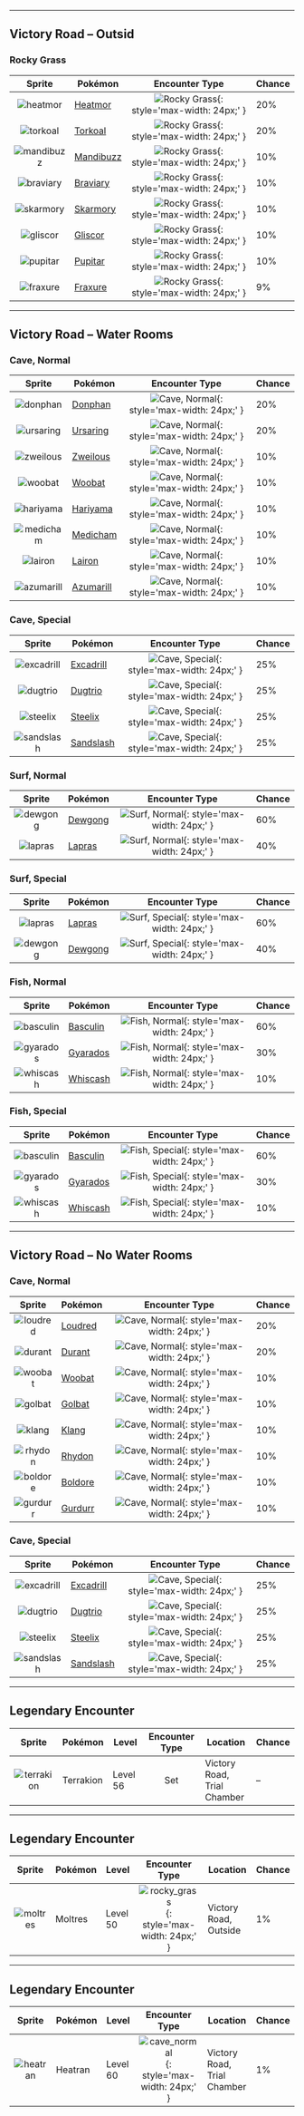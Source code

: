 

---

## Victory Road – Outsid

### Rocky Grass

| Sprite | Pokémon | Encounter Type | Chance |
| :---: | --- | :---: | --- |
| ![heatmor](https://raw.githubusercontent.com/PokeAPI/sprites/master/sprites/pokemon/versions/generation-v/black-white/animated/631.gif) | [Heatmor](../pokemon/heatmor.md/) | ![Rocky Grass](../assets/encounter_types/rocky_grass.png){: style='max-width: 24px;' } | 20% |
| ![torkoal](https://raw.githubusercontent.com/PokeAPI/sprites/master/sprites/pokemon/versions/generation-v/black-white/animated/324.gif) | [Torkoal](../pokemon/torkoal.md/) | ![Rocky Grass](../assets/encounter_types/rocky_grass.png){: style='max-width: 24px;' } | 20% |
| ![mandibuzz](https://raw.githubusercontent.com/PokeAPI/sprites/master/sprites/pokemon/versions/generation-v/black-white/animated/630.gif) | [Mandibuzz](../pokemon/mandibuzz.md/) | ![Rocky Grass](../assets/encounter_types/rocky_grass.png){: style='max-width: 24px;' } | 10% |
| ![braviary](https://raw.githubusercontent.com/PokeAPI/sprites/master/sprites/pokemon/versions/generation-v/black-white/animated/628.gif) | [Braviary](../pokemon/braviary.md/) | ![Rocky Grass](../assets/encounter_types/rocky_grass.png){: style='max-width: 24px;' } | 10% |
| ![skarmory](https://raw.githubusercontent.com/PokeAPI/sprites/master/sprites/pokemon/versions/generation-v/black-white/animated/227.gif) | [Skarmory](../pokemon/skarmory.md/) | ![Rocky Grass](../assets/encounter_types/rocky_grass.png){: style='max-width: 24px;' } | 10% |
| ![gliscor](https://raw.githubusercontent.com/PokeAPI/sprites/master/sprites/pokemon/versions/generation-v/black-white/animated/472.gif) | [Gliscor](../pokemon/gliscor.md/) | ![Rocky Grass](../assets/encounter_types/rocky_grass.png){: style='max-width: 24px;' } | 10% |
| ![pupitar](https://raw.githubusercontent.com/PokeAPI/sprites/master/sprites/pokemon/versions/generation-v/black-white/animated/247.gif) | [Pupitar](../pokemon/pupitar.md/) | ![Rocky Grass](../assets/encounter_types/rocky_grass.png){: style='max-width: 24px;' } | 10% |
| ![fraxure](https://raw.githubusercontent.com/PokeAPI/sprites/master/sprites/pokemon/versions/generation-v/black-white/animated/611.gif) | [Fraxure](../pokemon/fraxure.md/) | ![Rocky Grass](../assets/encounter_types/rocky_grass.png){: style='max-width: 24px;' } | 9%

---

## Victory Road – Water Rooms

### Cave, Normal

| Sprite | Pokémon | Encounter Type | Chance |
| :---: | --- | :---: | --- |
| ![donphan](https://raw.githubusercontent.com/PokeAPI/sprites/master/sprites/pokemon/versions/generation-v/black-white/animated/232.gif) | [Donphan](../pokemon/donphan.md/) | ![Cave, Normal](../assets/encounter_types/cave_normal.png){: style='max-width: 24px;' } | 20% |
| ![ursaring](https://raw.githubusercontent.com/PokeAPI/sprites/master/sprites/pokemon/versions/generation-v/black-white/animated/217.gif) | [Ursaring](../pokemon/ursaring.md/) | ![Cave, Normal](../assets/encounter_types/cave_normal.png){: style='max-width: 24px;' } | 20% |
| ![zweilous](https://raw.githubusercontent.com/PokeAPI/sprites/master/sprites/pokemon/versions/generation-v/black-white/animated/634.gif) | [Zweilous](../pokemon/zweilous.md/) | ![Cave, Normal](../assets/encounter_types/cave_normal.png){: style='max-width: 24px;' } | 10% |
| ![woobat](https://raw.githubusercontent.com/PokeAPI/sprites/master/sprites/pokemon/versions/generation-v/black-white/animated/527.gif) | [Woobat](../pokemon/woobat.md/) | ![Cave, Normal](../assets/encounter_types/cave_normal.png){: style='max-width: 24px;' } | 10% |
| ![hariyama](https://raw.githubusercontent.com/PokeAPI/sprites/master/sprites/pokemon/versions/generation-v/black-white/animated/297.gif) | [Hariyama](../pokemon/hariyama.md/) | ![Cave, Normal](../assets/encounter_types/cave_normal.png){: style='max-width: 24px;' } | 10% |
| ![medicham](https://raw.githubusercontent.com/PokeAPI/sprites/master/sprites/pokemon/versions/generation-v/black-white/animated/308.gif) | [Medicham](../pokemon/medicham.md/) | ![Cave, Normal](../assets/encounter_types/cave_normal.png){: style='max-width: 24px;' } | 10% |
| ![lairon](https://raw.githubusercontent.com/PokeAPI/sprites/master/sprites/pokemon/versions/generation-v/black-white/animated/305.gif) | [Lairon](../pokemon/lairon.md/) | ![Cave, Normal](../assets/encounter_types/cave_normal.png){: style='max-width: 24px;' } | 10% |
| ![azumarill](https://raw.githubusercontent.com/PokeAPI/sprites/master/sprites/pokemon/versions/generation-v/black-white/animated/184.gif) | [Azumarill](../pokemon/azumarill.md/) | ![Cave, Normal](../assets/encounter_types/cave_normal.png){: style='max-width: 24px;' } | 10%

### Cave, Special

| Sprite | Pokémon | Encounter Type | Chance |
| :---: | --- | :---: | --- |
| ![excadrill](https://raw.githubusercontent.com/PokeAPI/sprites/master/sprites/pokemon/versions/generation-v/black-white/animated/530.gif) | [Excadrill](../pokemon/excadrill.md/) | ![Cave, Special](../assets/encounter_types/cave_special.png){: style='max-width: 24px;' } | 25% |
| ![dugtrio](https://raw.githubusercontent.com/PokeAPI/sprites/master/sprites/pokemon/versions/generation-v/black-white/animated/51.gif) | [Dugtrio](../pokemon/dugtrio.md/) | ![Cave, Special](../assets/encounter_types/cave_special.png){: style='max-width: 24px;' } | 25% |
| ![steelix](https://raw.githubusercontent.com/PokeAPI/sprites/master/sprites/pokemon/versions/generation-v/black-white/animated/208.gif) | [Steelix](../pokemon/steelix.md/) | ![Cave, Special](../assets/encounter_types/cave_special.png){: style='max-width: 24px;' } | 25% |
| ![sandslash](https://raw.githubusercontent.com/PokeAPI/sprites/master/sprites/pokemon/versions/generation-v/black-white/animated/28.gif) | [Sandslash](../pokemon/sandslash.md/) | ![Cave, Special](../assets/encounter_types/cave_special.png){: style='max-width: 24px;' } | 25%

### Surf, Normal

| Sprite | Pokémon | Encounter Type | Chance |
| :---: | --- | :---: | --- |
| ![dewgong](https://raw.githubusercontent.com/PokeAPI/sprites/master/sprites/pokemon/versions/generation-v/black-white/animated/87.gif) | [Dewgong](../pokemon/dewgong.md/) | ![Surf, Normal](../assets/encounter_types/surf_normal.png){: style='max-width: 24px;' } | 60% |
| ![lapras](https://raw.githubusercontent.com/PokeAPI/sprites/master/sprites/pokemon/versions/generation-v/black-white/animated/131.gif) | [Lapras](../pokemon/lapras.md/) | ![Surf, Normal](../assets/encounter_types/surf_normal.png){: style='max-width: 24px;' } | 40%

### Surf, Special

| Sprite | Pokémon | Encounter Type | Chance |
| :---: | --- | :---: | --- |
| ![lapras](https://raw.githubusercontent.com/PokeAPI/sprites/master/sprites/pokemon/versions/generation-v/black-white/animated/131.gif) | [Lapras](../pokemon/lapras.md/) | ![Surf, Special](../assets/encounter_types/surf_special.png){: style='max-width: 24px;' } | 60% |
| ![dewgong](https://raw.githubusercontent.com/PokeAPI/sprites/master/sprites/pokemon/versions/generation-v/black-white/animated/87.gif) | [Dewgong](../pokemon/dewgong.md/) | ![Surf, Special](../assets/encounter_types/surf_special.png){: style='max-width: 24px;' } | 40%

### Fish, Normal

| Sprite | Pokémon | Encounter Type | Chance |
| :---: | --- | :---: | --- |
| ![basculin]() | [Basculin](../pokemon/basculin.md/) | ![Fish, Normal](../assets/encounter_types/fish_normal.png){: style='max-width: 24px;' } | 60% |
| ![gyarados](https://raw.githubusercontent.com/PokeAPI/sprites/master/sprites/pokemon/versions/generation-v/black-white/animated/130.gif) | [Gyarados](../pokemon/gyarados.md/) | ![Fish, Normal](../assets/encounter_types/fish_normal.png){: style='max-width: 24px;' } | 30% |
| ![whiscash](https://raw.githubusercontent.com/PokeAPI/sprites/master/sprites/pokemon/versions/generation-v/black-white/animated/340.gif) | [Whiscash](../pokemon/whiscash.md/) | ![Fish, Normal](../assets/encounter_types/fish_normal.png){: style='max-width: 24px;' } | 10%

### Fish, Special

| Sprite | Pokémon | Encounter Type | Chance |
| :---: | --- | :---: | --- |
| ![basculin]() | [Basculin](../pokemon/basculin.md/) | ![Fish, Special](../assets/encounter_types/fish_special.png){: style='max-width: 24px;' } | 60% |
| ![gyarados](https://raw.githubusercontent.com/PokeAPI/sprites/master/sprites/pokemon/versions/generation-v/black-white/animated/130.gif) | [Gyarados](../pokemon/gyarados.md/) | ![Fish, Special](../assets/encounter_types/fish_special.png){: style='max-width: 24px;' } | 30% |
| ![whiscash](https://raw.githubusercontent.com/PokeAPI/sprites/master/sprites/pokemon/versions/generation-v/black-white/animated/340.gif) | [Whiscash](../pokemon/whiscash.md/) | ![Fish, Special](../assets/encounter_types/fish_special.png){: style='max-width: 24px;' } | 10%

---

## Victory Road – No Water Rooms

### Cave, Normal

| Sprite | Pokémon | Encounter Type | Chance |
| :---: | --- | :---: | --- |
| ![loudred](https://raw.githubusercontent.com/PokeAPI/sprites/master/sprites/pokemon/versions/generation-v/black-white/animated/294.gif) | [Loudred](../pokemon/loudred.md/) | ![Cave, Normal](../assets/encounter_types/cave_normal.png){: style='max-width: 24px;' } | 20% |
| ![durant](https://raw.githubusercontent.com/PokeAPI/sprites/master/sprites/pokemon/versions/generation-v/black-white/animated/632.gif) | [Durant](../pokemon/durant.md/) | ![Cave, Normal](../assets/encounter_types/cave_normal.png){: style='max-width: 24px;' } | 20% |
| ![woobat](https://raw.githubusercontent.com/PokeAPI/sprites/master/sprites/pokemon/versions/generation-v/black-white/animated/527.gif) | [Woobat](../pokemon/woobat.md/) | ![Cave, Normal](../assets/encounter_types/cave_normal.png){: style='max-width: 24px;' } | 10% |
| ![golbat](https://raw.githubusercontent.com/PokeAPI/sprites/master/sprites/pokemon/versions/generation-v/black-white/animated/42.gif) | [Golbat](../pokemon/golbat.md/) | ![Cave, Normal](../assets/encounter_types/cave_normal.png){: style='max-width: 24px;' } | 10% |
| ![klang](https://raw.githubusercontent.com/PokeAPI/sprites/master/sprites/pokemon/versions/generation-v/black-white/animated/600.gif) | [Klang](../pokemon/klang.md/) | ![Cave, Normal](../assets/encounter_types/cave_normal.png){: style='max-width: 24px;' } | 10% |
| ![rhydon](https://raw.githubusercontent.com/PokeAPI/sprites/master/sprites/pokemon/versions/generation-v/black-white/animated/112.gif) | [Rhydon](../pokemon/rhydon.md/) | ![Cave, Normal](../assets/encounter_types/cave_normal.png){: style='max-width: 24px;' } | 10% |
| ![boldore](https://raw.githubusercontent.com/PokeAPI/sprites/master/sprites/pokemon/versions/generation-v/black-white/animated/525.gif) | [Boldore](../pokemon/boldore.md/) | ![Cave, Normal](../assets/encounter_types/cave_normal.png){: style='max-width: 24px;' } | 10% |
| ![gurdurr](https://raw.githubusercontent.com/PokeAPI/sprites/master/sprites/pokemon/versions/generation-v/black-white/animated/533.gif) | [Gurdurr](../pokemon/gurdurr.md/) | ![Cave, Normal](../assets/encounter_types/cave_normal.png){: style='max-width: 24px;' } | 10%

### Cave, Special

| Sprite | Pokémon | Encounter Type | Chance |
| :---: | --- | :---: | --- |
| ![excadrill](https://raw.githubusercontent.com/PokeAPI/sprites/master/sprites/pokemon/versions/generation-v/black-white/animated/530.gif) | [Excadrill](../pokemon/excadrill.md/) | ![Cave, Special](../assets/encounter_types/cave_special.png){: style='max-width: 24px;' } | 25% |
| ![dugtrio](https://raw.githubusercontent.com/PokeAPI/sprites/master/sprites/pokemon/versions/generation-v/black-white/animated/51.gif) | [Dugtrio](../pokemon/dugtrio.md/) | ![Cave, Special](../assets/encounter_types/cave_special.png){: style='max-width: 24px;' } | 25% |
| ![steelix](https://raw.githubusercontent.com/PokeAPI/sprites/master/sprites/pokemon/versions/generation-v/black-white/animated/208.gif) | [Steelix](../pokemon/steelix.md/) | ![Cave, Special](../assets/encounter_types/cave_special.png){: style='max-width: 24px;' } | 25% |
| ![sandslash](https://raw.githubusercontent.com/PokeAPI/sprites/master/sprites/pokemon/versions/generation-v/black-white/animated/28.gif) | [Sandslash](../pokemon/sandslash.md/) | ![Cave, Special](../assets/encounter_types/cave_special.png){: style='max-width: 24px;' } | 25% |

---

## Legendary Encounter

| Sprite | Pokémon | Level | Encounter Type | Location | Chance |
| :---: | --- | --- | :---: | --- | --- |
| ![terrakion](https://raw.githubusercontent.com/PokeAPI/sprites/master/sprites/pokemon/versions/generation-v/black-white/animated/639.gif) | Terrakion | Level 56 | Set | Victory Road,<br>Trial Chamber | – |

---

## Legendary Encounter

| Sprite | Pokémon | Level | Encounter Type | Location | Chance |
| :---: | --- | --- | :---: | --- | --- |
| ![moltres](https://raw.githubusercontent.com/PokeAPI/sprites/master/sprites/pokemon/versions/generation-v/black-white/animated/146.gif) | Moltres | Level 50 | ![rocky_grass](../assets/encounter_types/rocky_grass.png){: style='max-width: 24px;' } | Victory Road,<br>Outside | 1% |

---

## Legendary Encounter

| Sprite | Pokémon | Level | Encounter Type | Location | Chance |
| :---: | --- | --- | :---: | --- | --- |
| ![heatran](https://raw.githubusercontent.com/PokeAPI/sprites/master/sprites/pokemon/versions/generation-v/black-white/animated/485.gif) | Heatran | Level 60 | ![cave_normal](../assets/encounter_types/cave_normal.png){: style='max-width: 24px;' } | Victory Road,<br>Trial Chamber | 1% |
